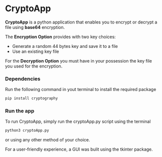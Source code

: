 # CryptoApp

**CryptoApp** is a python application that enables you to encrypt or decrypt a file using **base64** encryption.  

The **Encryption Option**  provides with two key choices:
- Generate a random 44 bytes key and save it to a file 
- Use an existing key file

For the **Decryption Option** you must have in your possession the key file you used for the encryption.

### Dependencies
Run the following command in yout terminal to install the required package
```bash
pip install cryptography
```

### Run the app  
To run CryptoApp, simply run the cryptoApp.py script using the terminal 
``` bash
python3 cryptoApp.py
``` 
or using any other method of your choice.

For a user-friendly experience, a GUI was bulit using the tkinter package.
